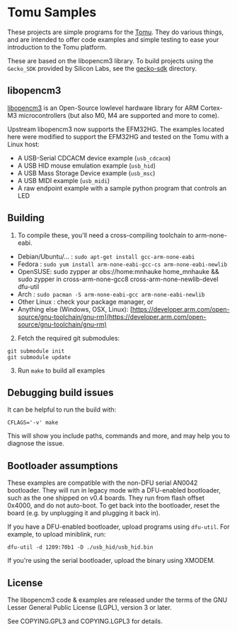 # Tomu Samples

These projects are simple programs for the [Tomu](http://tomu.im). They do
various things, and are intended to offer code examples and simple testing to
ease your introduction to the Tomu platform.

These are based on the libopencm3 library.  To build projects using the `Gecko_SDK` provided by Silicon Labs, see the [gecko-sdk](./gecko-sdk) directory.

## libopencm3

[libopencm3](http://libopencm3.org/) is an Open-Source lowlevel hardware
library for ARM Cortex-M3 microcontrollers (but also M0, M4 are supported and
more to come).

Upstream libopencm3 now supports the EFM32HG. The examples located here
were modified to support the EFM32HG and tested on the Tomu with a Linux host:

* A USB-Serial CDCACM device example (`usb_cdcacm`)
* A USB HID mouse emulation example (`usb_hid`)
* A USB Mass Storage Device example (`usb_msc`)
* A USB MIDI example (`usb_midi`)
* A raw endpoint example with a sample python program that controls an LED

## Building

1. To compile these, you'll need a cross-compiling toolchain to arm-none-eabi.
* Debian/Ubuntu/... : `sudo apt-get install gcc-arm-none-eabi`
* Fedora : `sudo yum install arm-none-eabi-gcc-cs arm-none-eabi-newlib`
* OpenSUSE: sudo zypper ar obs://home:mnhauke home_mnhauke && sudo zypper in cross-arm-none-gcc8 cross-arm-none-newlib-devel dfu-util
* Arch : `sudo pacman -S arm-none-eabi-gcc arm-none-eabi-newlib`
* Other Linux : check your package manager, or
* Anything else (Windows, OSX, Linux): [https://developer.arm.com/open-source/gnu-toolchain/gnu-rm](https://developer.arm.com/open-source/gnu-toolchain/gnu-rm)

2. Fetch the required git submodules:

```
git submodule init
git submodule update
```

3. Run `make` to build all examples

## Debugging build issues

It can be helpful to run the build with:

```
CFLAGS='-v' make
```

This will show you include paths, commands and more, and may help you to diagnose the issue.

## Bootloader assumptions

These examples are compatible with the non-DFU serial AN0042 bootloader.  They will run in legacy mode with a DFU-enabled bootloader, such as the one shipped on v0.4 boards.  They run from flash offset 0x4000, and do not auto-boot.  To get back into the bootloader, reset the board (e.g. by unplugging it and plugging it back in).

If you have a DFU-enabled bootloader, upload programs using `dfu-util`.  For example, to upload miniblink, run:

````
dfu-util -d 1209:70b1 -D ./usb_hid/usb_hid.bin
````

If you're using the serial bootloader, upload the binary using XMODEM.

## License

The libopencm3 code & examples are released under the terms of the GNU Lesser
General Public License (LGPL), version 3 or later.

See COPYING.GPL3 and COPYING.LGPL3 for details.

